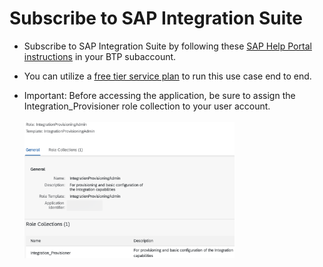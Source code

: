 # Subscribe to SAP Integration Suite
* Subscribe to SAP Integration Suite by following these [SAP Help Portal instructions](https://help.sap.com/docs/SAP_CLOUD_PLATFORM_INTEGRATION_SUITE/51ab953548be4459bfe8539ecaeee98d/8a3c8b7a6b1c4f249bb81d11644ef806.html) in your BTP subaccount.

* You can utilize a [free tier service plan](https://help.sap.com/docs/SAP_CLOUD_PLATFORM_INTEGRATION_SUITE/51ab953548be4459bfe8539ecaeee98d/ddf66923270b4078ac6b88026553d068.html) to run this use case end to end.

* Important: Before accessing the application, be sure to assign the Integration_Provisioner role collection to your user account.
<br><br>[<img src="img/IS_RoleCollection.png" width="70%">](./img/IS_RoleCollection.png)
